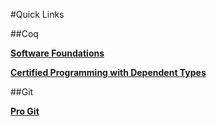 #Quick Links

##Coq

[**Software Foundations**](http://www.cis.upenn.edu/~bcpierce/sf/current/index.html)

[**Certified Programming with Dependent Types**](http://adam.chlipala.net/cpdt/)

##Git

[**Pro Git**](http://git-scm.com/book/zh/v1)
